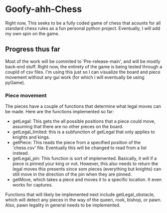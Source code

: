 # Goofy-ahh-Chess
Right now, This seeks to be a fully coded game of chess that acounts for all standard chess rules as a fun personal python project. Eventually, I will add my own spin on the game.

## Progress thus far
Most of the work will be commited to 'Pre-release-main', and will be mostly back-end stuff. Right now, the entirety of the game is being tested through a coupld of csv files. I'm using this just so I can visualize the board and piece movement without any gui work (for which i will eventually be using pyGame).

### Piece movement
The pieces have a couple of functions that determine what legal moves can be made. Here are the functions implemented so far:
* getLegal: This gets the all possible positions that a piece could move, assuming that there are no other pieces on the board.
* getLegal_limited: this is a subfunction of getLegal that only applies to knights and kings.
* getPiece: This reads the piece from a specified position of the 'chess.csv' file. Eventually this will be changed to read from a list instead.
* getLegal_pin: This function is sort of implemented. Basically, it will if a piece is pinned your king or not. However, this also needs to return the legal moves this presents since som pieces (everything but knights) can still move in the direction of the pin when they are pinned.
* getMove, which takes a piece and moves it to a specific location. It even works for captures.

Functions that will likely be implemented next include getLegal_obstacle, which will detect any pieces in the way of the queen, rook, bishop, or pawn. Also, pawn legality in general needs to be implemented.
